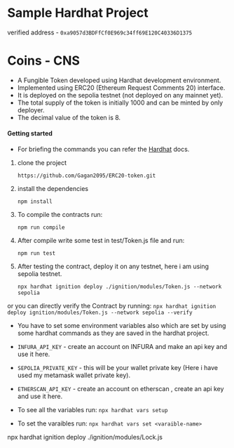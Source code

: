 # Sample Hardhat Project

verified address - ``` 0xa9057d3BDFfCf0E969c34ff69E120C40336D1375 ```

# Coins - CNS 

- A Fungible Token developed using Hardhat development environment. 
- Implemented using ERC20 (Ethereum Request Comments 20) interface.
- It is deployed on the sepolia testnet (not deployed on any mainnet yet).
- The total supply of the token is initially 1000 and can be minted by only deployer.
- The decimal value of the token is 8.

#### Getting started

- For briefing the commands you can refer the [Hardhat](https://katherineoelsner.com/) docs.

1. clone the project 
    ```  
    https://github.com/Gagan2095/ERC20-token.git
    ```
    
2. install the dependencies
    ```
    npm install
    ```

3. To compile the contracts run: 
    ```
    npm run compile
    ```
4. After compile write some test in test/Token.js file and run:
    ```
    npm run test
    ```
5. After testing the contract, deploy it on any testnet, here i am using sepolia testnet.
    ```
    npx hardhat ignition deploy ./ignition/modules/Token.js --network sepolia
    ```
or you can directly verify the Contract by running:
    ```
    npx hardhat ignition deploy ignition/modules/Token.js --network sepolia --verify
    ```

- You have to set some environment variables also which are set by using some hardhat commands as they are saved in the hardhat project.

- ```INFURA_API_KEY``` - create an account on INFURA and make an api key and use it here.
- ```SEPOLIA_PRIVATE_KEY``` - this will be your wallet private key (Here i have used my metamask wallet private key).
- ```ETHERSCAN_API_KEY``` - create an account on etherscan , create an api key and use it here.

- To see all the variables run: ``` npx hardhat vars setup ```
- To set the varaibles run: ``` npx hardhat vars set <varaible-name> ``` 

npx hardhat ignition deploy ./ignition/modules/Lock.js
```
